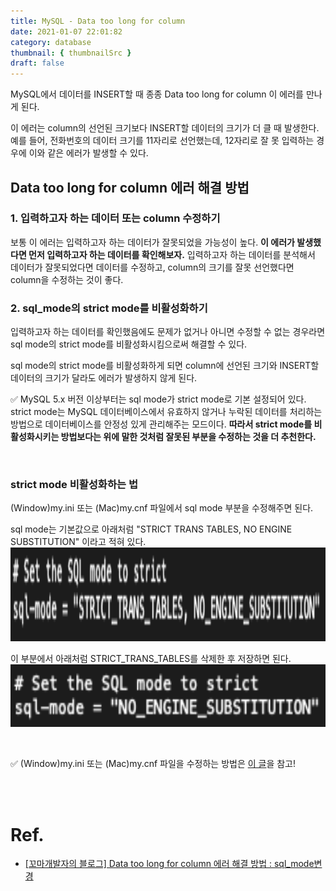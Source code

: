 ```yaml
---
title: MySQL - Data too long for column
date: 2021-01-07 22:01:82
category: database
thumbnail: { thumbnailSrc }
draft: false
---
```


MySQL에서 데이터를 INSERT할 때 종종 Data too long for column 이 에러를 만나게 된다. 

이 에러는 column의 선언된 크기보다 INSERT할 데이터의 크기가 더 클 때 발생한다. 예를 들어, 전화번호의 데이터 크기를 11자리로 선언했는데, 12자리로 잘 못 입력하는 경우에 이와 같은 에러가 발생할 수 있다.

## Data too long for column 에러 해결 방법

### 1. 입력하고자 하는 데이터 또는 column 수정하기

보통 이 에러는 입력하고자 하는 데이터가 잘못되었을 가능성이 높다. __이 에러가 발생했다면 먼저 입력하고자 하는 데이터를 확인해보자.__ 입력하고자 하는 데이터를 분석해서 데이터가 잘못되었다면 데이터를 수정하고, column의 크기를 잘못 선언했다면 column을 수정하는 것이 좋다.

### 2. sql_mode의 strict mode를 비활성화하기

입력하고자 하는 데이터를 확인했음에도 문제가 없거나 아니면 수정할 수 없는 경우라면 sql mode의 strict mode를 비활성화시킴으로써 해결할 수 있다. 

sql mode의 strict mode를 비활성화하게 되면 column에 선언된 크기와 INSERT할 데이터의 크기가 달라도 에러가 발생하지 않게 된다. 

✅   MySQL 5.x 버전 이상부터는 sql mode가 strict mode로 기본 설정되어 있다. strict mode는 MySQL 데이터베이스에서 유효하지 않거나 누락된 데이터를 처리하는 방법으로 데이터베이스를 안정성 있게 관리해주는 모드이다. **따라서 strict mode를 비활성화시키는 방법보다는 위에 말한 것처럼 잘못된 부분을 수정하는 것을 더 추천한다.**

</br>

### strict mode 비활성화하는 법

(Window)my.ini 또는 (Mac)my.cnf 파일에서 sql mode 부분을 수정해주면 된다.

sql mode는 기본값으로 아래처럼 "STRICT TRANS TABLES, NO ENGINE SUBSTITUTION" 이라고 적혀 있다.
<img src="./image/data_long1.png"  width="900" height="150">

이 부분에서 아래처럼 STRICT_TRANS_TABLES를 삭제한 후 저장하면 된다.
<img src="./image/data_long2.png"  width="600" height="100">

</br>

✅ (Window)my.ini 또는 (Mac)my.cnf 파일을 수정하는 방법은 [이 글](https://2dowon.netlify.app/database/error-code-1290/)을 참고!

</br>
</br>

# Ref.

- [[꼬마개발자의 블로그] Data too long for column 에러 해결 방법 : sql_mode변경](https://m.blog.naver.com/PostView.nhn?blogId=devks0228&logNo=221637966872&proxyReferer=https:%2F%2Fwww.google.com%2F)
